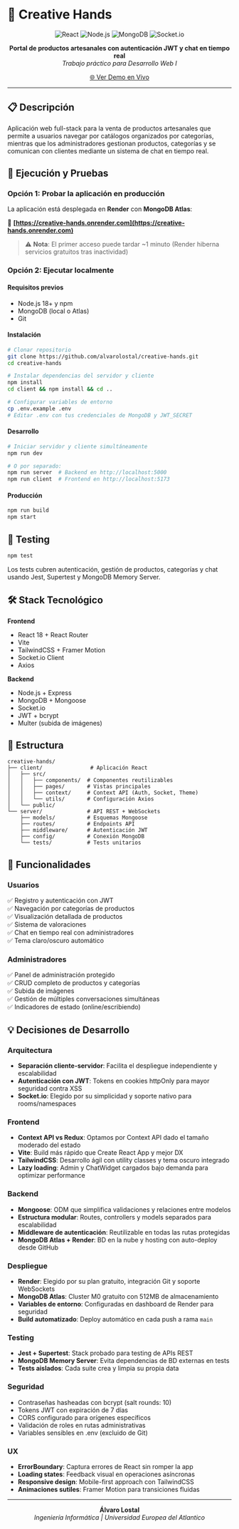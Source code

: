 # 🎨 Creative Hands

<div align="center">

![React](https://img.shields.io/badge/React-18.2-61DAFB?style=for-the-badge&logo=react&logoColor=white)
![Node.js](https://img.shields.io/badge/Node.js-20.x-339933?style=for-the-badge&logo=nodedotjs&logoColor=white)
![MongoDB](https://img.shields.io/badge/MongoDB-8.0-47A248?style=for-the-badge&logo=mongodb&logoColor=white)
![Socket.io](https://img.shields.io/badge/Socket.io-4.6-010101?style=for-the-badge&logo=socketdotio&logoColor=white)

**Portal de productos artesanales con autenticación JWT y chat en tiempo real**  
_Trabajo práctico para Desarrollo Web I_

[🌐 Ver Demo en Vivo](https://creative-hands.onrender.com)

</div>

---

## 📋 Descripción

Aplicación web full-stack para la venta de productos artesanales que permite a usuarios navegar por catálogos organizados por categorías, mientras que los administradores gestionan productos, categorías y se comunican con clientes mediante un sistema de chat en tiempo real.

## 🚀 Ejecución y Pruebas

### Opción 1: Probar la aplicación en producción

La aplicación está desplegada en **Render** con **MongoDB Atlas**:

🔗 **[https://creative-hands.onrender.com](https://creative-hands.onrender.com)**

> ⚠️ **Nota**: El primer acceso puede tardar ~1 minuto (Render hiberna servicios gratuitos tras inactividad)

### Opción 2: Ejecutar localmente

#### Requisitos previos
- Node.js 18+ y npm
- MongoDB (local o Atlas)
- Git

#### Instalación

```bash
# Clonar repositorio
git clone https://github.com/alvarolostal/creative-hands.git
cd creative-hands

# Instalar dependencias del servidor y cliente
npm install
cd client && npm install && cd ..

# Configurar variables de entorno
cp .env.example .env
# Editar .env con tus credenciales de MongoDB y JWT_SECRET
```

#### Desarrollo

```bash
# Iniciar servidor y cliente simultáneamente
npm run dev

# O por separado:
npm run server  # Backend en http://localhost:5000
npm run client  # Frontend en http://localhost:5173
```

#### Producción

```bash
npm run build
npm start
```

## 🧪 Testing

```bash
npm test
```

Los tests cubren autenticación, gestión de productos, categorías y chat usando Jest, Supertest y MongoDB Memory Server.

## 🛠️ Stack Tecnológico

**Frontend**
- React 18 + React Router
- Vite
- TailwindCSS + Framer Motion
- Socket.io Client
- Axios

**Backend**
- Node.js + Express
- MongoDB + Mongoose
- Socket.io
- JWT + bcrypt
- Multer (subida de imágenes)

## 📁 Estructura

```
creative-hands/
├── client/               # Aplicación React
│   ├── src/
│   │   ├── components/  # Componentes reutilizables
│   │   ├── pages/       # Vistas principales
│   │   ├── context/     # Context API (Auth, Socket, Theme)
│   │   └── utils/       # Configuración Axios
│   └── public/
└── server/              # API REST + WebSockets
    ├── models/          # Esquemas Mongoose
    ├── routes/          # Endpoints API
    ├── middleware/      # Autenticación JWT
    ├── config/          # Conexión MongoDB
    └── tests/           # Tests unitarios
```

## 🎯 Funcionalidades

### Usuarios
✅ Registro y autenticación con JWT  
✅ Navegación por categorías de productos  
✅ Visualización detallada de productos  
✅ Sistema de valoraciones  
✅ Chat en tiempo real con administradores  
✅ Tema claro/oscuro automático

### Administradores
✅ Panel de administración protegido  
✅ CRUD completo de productos y categorías  
✅ Subida de imágenes  
✅ Gestión de múltiples conversaciones simultáneas  
✅ Indicadores de estado (online/escribiendo)

## 💡 Decisiones de Desarrollo

### Arquitectura
- **Separación cliente-servidor**: Facilita el despliegue independiente y escalabilidad
- **Autenticación con JWT**: Tokens en cookies httpOnly para mayor seguridad contra XSS
- **Socket.io**: Elegido por su simplicidad y soporte nativo para rooms/namespaces

### Frontend
- **Context API vs Redux**: Optamos por Context API dado el tamaño moderado del estado
- **Vite**: Build más rápido que Create React App y mejor DX
- **TailwindCSS**: Desarrollo ágil con utility classes y tema oscuro integrado
- **Lazy loading**: Admin y ChatWidget cargados bajo demanda para optimizar performance

### Backend
- **Mongoose**: ODM que simplifica validaciones y relaciones entre modelos
- **Estructura modular**: Routes, controllers y models separados para escalabilidad
- **Middleware de autenticación**: Reutilizable en todas las rutas protegidas
- **MongoDB Atlas + Render**: BD en la nube y hosting con auto-deploy desde GitHub

### Despliegue
- **Render**: Elegido por su plan gratuito, integración Git y soporte WebSockets
- **MongoDB Atlas**: Cluster M0 gratuito con 512MB de almacenamiento
- **Variables de entorno**: Configuradas en dashboard de Render para seguridad
- **Build automatizado**: Deploy automático en cada push a rama `main`

### Testing
- **Jest + Supertest**: Stack probado para testing de APIs REST
- **MongoDB Memory Server**: Evita dependencias de BD externas en tests
- **Tests aislados**: Cada suite crea y limpia su propia data

### Seguridad
- Contraseñas hasheadas con bcrypt (salt rounds: 10)
- Tokens JWT con expiración de 7 días
- CORS configurado para orígenes específicos
- Validación de roles en rutas administrativas
- Variables sensibles en .env (excluido de Git)

### UX
- **ErrorBoundary**: Captura errores de React sin romper la app
- **Loading states**: Feedback visual en operaciones asíncronas
- **Responsive design**: Mobile-first approach con TailwindCSS
- **Animaciones sutiles**: Framer Motion para transiciones fluidas

---

<div align="center">

**Álvaro Lostal**  
_Ingeniería Informática | Universidad Europea del Atlantico_

</div>
